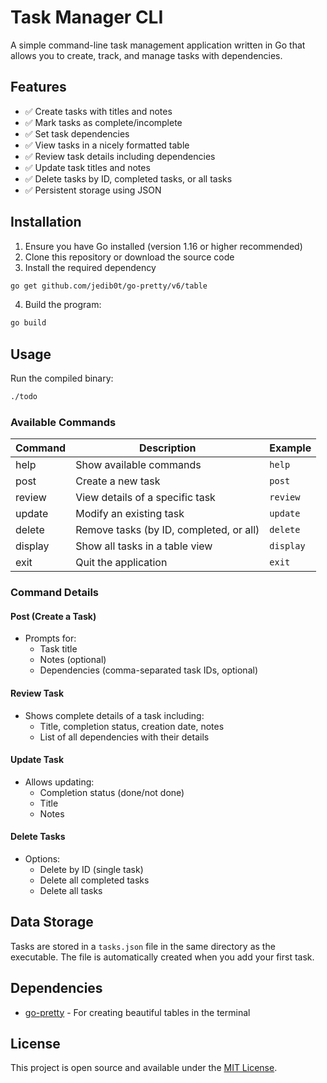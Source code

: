 
# Task Manager CLI

A simple command-line task management application written in Go that allows you to create, track, and manage tasks with dependencies.

## Features

- ✅ Create tasks with titles and notes
- ✅ Mark tasks as complete/incomplete
- ✅ Set task dependencies
- ✅ View tasks in a nicely formatted table
- ✅ Review task details including dependencies
- ✅ Update task titles and notes
- ✅ Delete tasks by ID, completed tasks, or all tasks
- ✅ Persistent storage using JSON

## Installation

1. Ensure you have Go installed (version 1.16 or higher recommended)
2. Clone this repository or download the source code
3. Install the required dependency

```bash
go get github.com/jedib0t/go-pretty/v6/table
```

4. Build the program:
```bash
go build
```

## Usage

Run the compiled binary:
```bash
./todo
```

### Available Commands

| Command  | Description                                      | Example                     |
|----------|--------------------------------------------------|-----------------------------|
| help     | Show available commands                          | `help`                      |
| post     | Create a new task                                | `post`                      |
| review   | View details of a specific task                  | `review`                    |
| update   | Modify an existing task                          | `update`                    |
| delete   | Remove tasks (by ID, completed, or all)          | `delete`                    |
| display  | Show all tasks in a table view                   | `display`                   |
| exit     | Quit the application                             | `exit`                      |

### Command Details

#### Post (Create a Task)
- Prompts for:
  - Task title
  - Notes (optional)
  - Dependencies (comma-separated task IDs, optional)

#### Review Task
- Shows complete details of a task including:
  - Title, completion status, creation date, notes
  - List of all dependencies with their details

#### Update Task
- Allows updating:
  - Completion status (done/not done)
  - Title
  - Notes

#### Delete Tasks
- Options:
  - Delete by ID (single task)
  - Delete all completed tasks
  - Delete all tasks

## Data Storage

Tasks are stored in a `tasks.json` file in the same directory as the executable. The file is automatically created when you add your first task.

## Dependencies

- [go-pretty](https://github.com/jedib0t/go-pretty) - For creating beautiful tables in the terminal

## License

This project is open source and available under the [MIT License](LICENSE).
